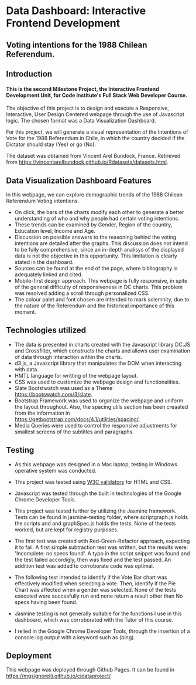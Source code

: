 # Data Dashboard: Interactive Frontend Development

## Voting intentions for the 1988 Chilean Referendum.


## Introduction

#### This is the second Milestone Project, the Interactive Frontend Development Unit, for Code Institute's Full Stack Web Developer Course.

The objective of this project is to design and execute a Responsive, Interactive, User Design Centered webpage through the use of Javascript logic. The chosen format was a Data Visualization Dashboard.

For this project, we will generate a visual representation of the Intentions of Vote for the 1988 Referendum in Chile, in which the country decided if the Dictator should stay (Yes) or go (No). 

The dataset was obtained from Vincent Arel Bundock, France. Retrieved from https://vincentarelbundock.github.io/Rdatasets/datasets.html. 


## Data Visualization Dashboard Features

In this webpage, we can explore demographic trends of the 1988 Chilean Referendum Voting intentions. 

- On click, the bars of the charts modify each other to generate a better understanding of who and why people had certain voting intentions. 
- These trends can be examined by Gender, Region of the country, Education level, Income and Age. 
- Discussion on possible answers to the reasoning behind the voting intentions are detailed after the graphs. This discussion does not intend to be fully comprehensive, since an in-depth analisys of the displayed data is not the objective in this opportunity. This limitation is clearly stated in the dashboard. 
- Sources can be found at the end of the page, where bibliography is adequately linked and cited.
- Mobile-first design approach. This webpage is fully responsive, in spite of the general difficulty of responsiveness in DC charts. This problem was resolved adding a scroll through personalized CSS.
- The colour palet and font chosen are intended to mark solemnity, due to the nature of the Referendum and the historical importance of this moment.


## Technologies utilized

- The data is presented in charts created with the Javascript library DC.JS and Crossfilter, which constructs the charts and allows user examination of data through interaction within the charts.
- d3.js, a Javascript library that manipulates the DOM when interacting with data.
- HMTL language for writting of the webpage layout.
- CSS was used to customize the webpage design and functionalities.
- Slate Bootstwatch was used as a Theme https://bootswatch.com/3/slate.
- Bootstrap Framework was used to organize the webpage and uniform the layout throughout. Also, the spacing utils section has been creaated from the information in https://getbootstrap.com/docs/4.1/utilities/spacing/.
- Media Queries were used to control the responsive adjustments for smallest screens of the subtitles and paragraphs.

## Testing

- As this webpage was designed in a Mac laptop, testing in Windows operative system was conducted. 
- This project was tested using <a href='https://validator.w3.org/'>W3C validators</a> for HTML and CSS. 
- Javascript was tested through the built in technologies of the Google Chrome Developer Tools. 


- This project was tested further by utilizing the Jasmine framework. Tests can be found in jasmine-testing folder, where scriptgraph.js holds the scripts and and graphSpec.js holds the tests. None of the tests worked, but are kept for registry purposes.
- The first test was created with Red-Green-Refactor approach, expecting it to fail. A first simple subtraction test was written, but the results were: 'Incomplete: no specs found'. A typo in the script snippet was found and the test failed accordigly, then was fixed and the test passed. An addition test was added to corroborate code was optimal. 
- The following test intended to identify if the Vote Bar chart was effectively modified when selecting a vote. Then, identify if the Pie Chart was affected when a gender was selected. None of the tests executed were succesfully run and none return a result other than No specs having been found.

- Jasmine testing is not generally suitable for the functions I use in this dashboard, which was corroborated with the Tutor of this course. 
- I relied in the Google Chrome Developer Tools, through the insertion of a console.log output with a keyword such as (bing). 


## Deployment

This webpage was deployed through Github Pages. It can be found in https://mgsignorelli.github.io/cidataproject/
